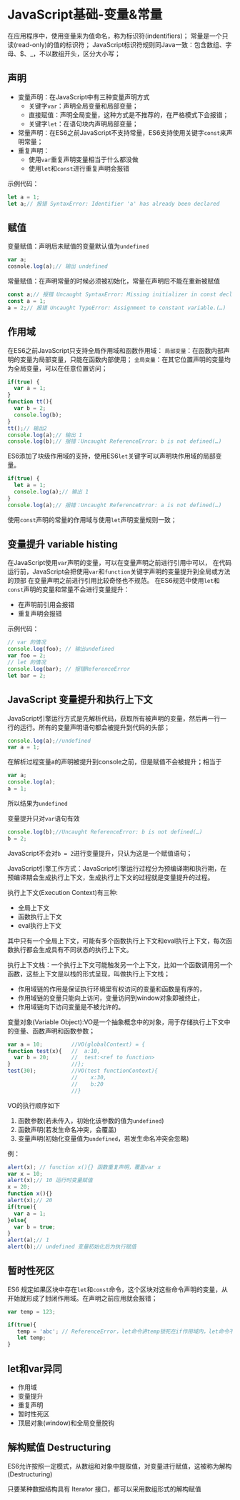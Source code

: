 # JavaScript基础-变量&常量

在应用程序中，使用变量来为值命名，称为标识符(indentifiers)；
常量是一个只读(read-only)的值的标识符；
JavaScript标识符规则同Java一致：包含数组、字母、$、_，不以数组开头，区分大小写；

## 声明

+ 变量声明：在JavaScript中有三种变量声明方式
  + 关键字`var`：声明全局变量和局部变量；
  + 直接赋值：声明全局变量，这种方式是不推荐的，在严格模式下会报错；
  + 关键字`let`：在语句块内声明局部变量；
+ 常量声明：在ES6之前JavaScript不支持常量，ES6支持使用关键字`const`来声明常量；
+ 重复声明：
  + 使用`var`重复声明变量相当于什么都没做
  + 使用`let`和`const`进行重复声明会报错

示例代码：

``` JavaScript
let a = 1;
let a;// 报错 SyntaxError: Identifier 'a' has already been declared
```

## 赋值

变量赋值：声明后未赋值的变量默认值为`undefined`

``` JavaScript
var a;
cosnole.log(a);// 输出 undefined
```

常量赋值：在声明常量的时候必须被初始化，常量在声明后不能在重新被赋值

``` JavaScript
const a;// 报错 Uncaught SyntaxError: Missing initializer in const declaration
const a = 1;
a = 2;// 报错 Uncaught TypeError: Assignment to constant variable.(…)
```

## 作用域

在ES6之前JavaScript只支持全局作用域和函数作用域：
`局部变量`：在函数内部声明的变量为局部变量，只能在函数内部使用；
`全局变量`：在其它位置声明的变量均为全局变量，可以在任意位置访问；

``` JavaScript
if(true) {
  var a = 1;
}
function tt(){
  var b = 2;
  console.log(b);
}
tt();// 输出2
console.log(a);// 输出 1
console.log(b);// 报错：Uncaught ReferenceError: b is not defined(…)
```

ES6添加了块级作用域的支持，使用ES6`let`关键字可以声明块作用域的局部变量。

``` JavaScript
if(true) {
  let a = 1;
  console.log(a);// 输出 1
}
console.log(a);// 报错：Uncaught ReferenceError: a is not defined(…)
```

使用`const`声明的常量的作用域与使用`let`声明变量规则一致；

## 变量提升 variable histing

在JavaScript使用`var`声明的变量，可以在变量声明之前进行引用中可以，
在代码运行前，JavaScript会把使用`var`和`function`关键字声明的变量提升到全局或方法的顶部
在变量声明之前进行引用比较奇怪也不规范。
在ES6规范中使用`let`和`const`声明的变量和常量不会进行变量提升：

+ 在声明前引用会报错
+ 重复声明会报错

示例代码：

``` JavaScript
// var 的情况
console.log(foo); // 输出undefined
var foo = 2;
// let 的情况
console.log(bar); // 报错ReferenceError
let bar = 2;
```

## JavaScript 变量提升和执行上下文

JavaScript引擎运行方式是先解析代码，获取所有被声明的变量，然后再一行一行的运行。所有的变量声明语句都会被提升到代码的头部；

``` JavaScript
console.log(a);//undefined
var a = 1;
```

在解析过程变量a的声明被提升到console之前，但是赋值不会被提升；相当于

``` JavaScript
var a;
console.log(a);
a = 1;
```

所以结果为`undefined`

变量提升只对`var`语句有效

``` JavaScript
console.log(b);//Uncaught ReferenceError: b is not defined(…)
b = 2;
```

JavaScript不会对`b = 2`进行变量提升，只认为这是一个赋值语句；

JavaScript引擎工作方式：JavaScript引擎运行过程分为预编译期和执行期，在预编译期会生成执行上下文，生成执行上下文的过程就是变量提升的过程。

执行上下文(Execution Context)有三种:

+ 全局上下文
+ 函数执行上下文
+ eval执行上下文

其中只有一个全局上下文，可能有多个函数执行上下文和eval执行上下文，每次函数执行都会生成具有不同状态的执行上下文。

执行上下文栈：一个执行上下文可能触发另一个上下文，比如一个函数调用另一个函数，这些上下文是以栈的形式呈现，叫做执行上下文栈；

+ 作用域链的作用是保证执行环境里有权访问的变量和函数是有序的，
+ 作用域链的变量只能向上访问，变量访问到window对象即被终止，
+ 作用域链向下访问变量是不被允许的。

变量对象(Variable Object):VO是一个抽象概念中的对象，用于存储执行上下文中的变量、函数声明和函数参数；

``` JavaScript
var a = 10;         //VO(globalContext) = {
function test(x){   //  a:10,
  var b = 20;       //  test:<ref to function>
}                   //};
test(30);           //VO(test functionContext){
                    //    x:30,
                    //    b:20
                    //}
```

VO的执行顺序如下

1. 函数参数(若未传入，初始化该参数的值为`undefined`)
2. 函数声明(若发生命名冲突，会覆盖)
3. 变量声明(初始化变量值为`undefined`，若发生命名冲突会忽略)

例：

``` JavaScript
alert(x); // function x(){} 函数重复声明，覆盖var x
var x = 10;
alert(x);// 10 运行时变量赋值
x = 20;
function x(){}
alert(x);// 20
if(true){
  var a = 1;
}else{
  var b = true;
}
alert(a);// 1
alert(b);// undefined 变量初始化后为执行赋值
```

## 暂时性死区

ES6 规定如果区块中存在`let`和`const`命令，这个区块对这些命令声明的变量，从开始就形成了封闭作用域。在声明之前应用就会报错；

``` JavaScript
var temp = 123;

if(true){
   temp = 'abc'; // ReferenceError，let命令讲temp锁死在if作用域内，let命令不会发生变量提升所以报错
   let temp;
}
```

## let和var异同

+ 作用域
+ 变量提升
+ 重复声明
+ 暂时性死区
+ 顶层对象(window)和全局变量脱钩

## 解构赋值 Destructuring

ES6允许按照一定模式，从数组和对象中提取值，对变量进行赋值，这被称为解构(Destructuring)

只要某种数据结构具有 Iterator 接口，都可以采用数组形式的解构赋值
